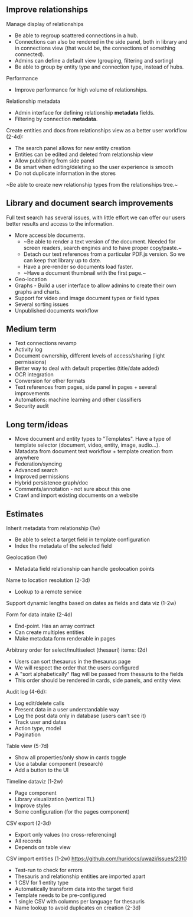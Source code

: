 
## Improve relationships 

Manage display of relationships
  * Be able to regroup scattered connections in a hub.
  * Connections can also be rendered in the side panel, both in library and in connections view (that would be, the connections of something connected).
  * Admins can define a default view (grouping, filtering and sorting)
  * Be able to group by entity type and connection type, instead of hubs.

Performance
  * Improve performance for high volume of relationships.

Relationship metadata
* Admin interface for defining relationship **metadata** fields.
* Filtering by connection **metadata**.

Create entities and docs from relationships view as a better user workflow (2-4d):
* The search panel allows for new entity creation
* Entities can be edited and deleted from relationship view
* Allow publishing from side panel
* Be smart when editing/deleting so the user experience is smooth
* Do not duplicate information in the stores

~Be able to create new relationship types from the relationships tree.~

## Library and document search improvements 

Full text search has several issues, with little effort we can offer our users better results and access to the information.
* More accessible documents.
  * ~Be able to render a text version of the document. Needed for screen readers, search engines and to have proper copy/paste.~
  * Detach our text references from a particular PDF.js version. So we can keep that library up to date.
  * Have a pre-render so documents load faster.
  * ~Have a document thumbnail with the first page.~
* Geo-location
* Graphs - Build a user interface to allow admins to create their own graphs and charts. 
* Support for video and image document types or field types
* Several sorting issues
* Unpublished documents workflow

## Medium term
* Text connections revamp
* Activity log
* Document ownership, different levels of access/sharing (light permissions)
* Better way to deal with default properties (title/date added)
* OCR integration
* Conversion for other formats
* Text references from pages, side panel in pages + several improvements
* Automations: machine learning and other classifiers
* Security audit

## Long term/ideas
* Move document and entity types to "Templates". Have a type of template selector (document, video, entity, image, audio...).
* Matadata from document text workflow + template creation from anywhere
* Federation/syncing
* Advanced search
* Improved permissions
* Hybrid persistence graph/doc
* Comments/annotation - not sure about this one
* Crawl and import existing documents on a website

## Estimates

Inherit metadata from relationship (1w)
* Be able to select a target field in template configuration
* Index the metadata of the selected field

Geolocation (1w)
* Metadata field relationship can handle geolocation points

Name to location resolution (2-3d)
* Lookup to a remote service

Support dynamic lengths based on dates as fields and data viz (1-2w)

Form for data intake (2-4d)
* End-point. Has an array contract
* Can create multiples entities
* Make metadata form renderable in pages

Arbitrary order for select/multiselect (thesauri) items: (2d)
* Users can sort thesaurus in the thesaurus page
* We will respect the order that the users configured
* A "sort alphabetically" flag will be passed from thesauris to the fields
* This order should be rendered in cards, side panels, and entity view.



Audit log (4-6d):
* Log edit/delete calls
* Present data in a user understandable way
* Log the post data only in database (users can't see it)
* Track user and dates
* Action type, model
* Pagination

Table view (5-7d)
* Show all properties/only show in cards toggle
* Use a tabular component (research)
* Add a button to the UI

Timeline dataviz (1-2w)
* Page component
* Library visualization (vertical TL)
* Improve styles
* Some configuration (for the pages component)

CSV export (2-3d)
* Export only values (no cross-referencing)
* All records
* Depends on table view

CSV import entities (1-2w) https://github.com/huridocs/uwazi/issues/2310 
* Test-run to check for errors
* Thesauris and relationship entities are imported apart
* 1 CSV for 1 entity type
* Automatically transform data into the target field
* Template needs to be pre-configured
* 1 single CSV with columns per language for thesauris
* Name lookup to avoid duplicates on creation (2-3d)